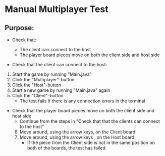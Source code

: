 # Manual Multiplayer Test
## Purpose:
* Check that:
    * The client can connect to the host
    * The player board pieces move on both the client side and host side
    
* Check that the client can connect to the host:
1. Start the game by running "Main.java"
2. Click the "Multiplayer"-button
3. Click the "Host"-button
4. Start a new game by running "Main.java" again
5. Click the "Client"-button
    * The test fails if there is any connection errors in the terminal
    
* Check that the player board pieces move on both the client side and host side
    * Continue from the steps in "Check that that the clients can connect to the host"
    6. Move around, using the arrow keys, on the Client board
    7. Move around, using the arrow keys , on the Host board
        * If the piece from the Client side is not in the same position on both of the boards, 
    the test has failed